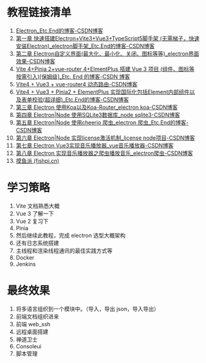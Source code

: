 # 教程链接清单
1. [Electron_Etc.End的博客-CSDN博客](https://blog.csdn.net/qq_19991931/category_12304922.html)
2. [第一章 快速搭建Electron+Vite3+Vue3+TypeScript5脚手架 (无需梯子，快速安装Electron)_electron脚手架_Etc.End的博客-CSDN博客](https://blog.csdn.net/qq_19991931/article/details/130429607)
3. [第二章 Electron自定义界面(最大化、最小化、关闭、图标等等)_electron界面效果-CSDN博客](https://blog.csdn.net/qq_19991931/article/details/130792775)
4. [Vite 4+Pinia 2+vue-router 4+ElmentPlus 搭建 Vue 3 项目 (组件、图标等按需引入)[保姆级]_Etc. End 的博客-CSDN 博客]( https://blog.csdn.net/qq_19991931/article/details/128658576?spm=1001.2014.3001.5502 )
5. [Vite4 + Vue3 + vue-router4 动态路由-CSDN博客](https://blog.csdn.net/qq_19991931/article/details/129300550)
6. [Vite4 + Vue3 + Pinia2 + ElementPlus 实现国际化包括Element内部组件以及表单校验(超详细)_Etc.End的博客-CSDN博客](https://blog.csdn.net/qq_19991931/article/details/129517219?spm=1001.2014.3001.5502)
7. [第三章 Electron 使用Koa以及Koa-Router_electron koa-CSDN博客](https://blog.csdn.net/qq_19991931/article/details/130967166)
8. [第四章 Electron|Node 使用SQLite3数据库_node sqlite3-CSDN博客](https://blog.csdn.net/qq_19991931/article/details/130967946)
9. [第五章 Electron|Node 使用cheerio 爬虫_electron 爬虫_Etc.End的博客-CSDN博客](https://blog.csdn.net/qq_19991931/article/details/131006973)
10. [第六章 Electron|Node 实现license激活机制_license node项目-CSDN博客](https://blog.csdn.net/qq_19991931/article/details/131010518)
11. [第七章 Electron Vue3实现音乐播放器_vue音乐播放器-CSDN博客](https://blog.csdn.net/qq_19991931/article/details/131123013)
12. [第八章 Electron 实现音乐播放器之爬虫播放音乐_electron爬虫-CSDN博客](https://blog.csdn.net/qq_19991931/article/details/131226481)
13. [摸鱼派 (fishpi.cn)](https://fishpi.cn/)

# 学习策略
1. Vite 文档熟悉大概
2. Vue 3 了解一下
3. Vue 2 复习下
4. Pinia
5. 然后继续此教程，完成 electron 选型大概架构
6. 还有日志系统搭建
7. 主线程和渲染线程通讯的最佳实践方式等
8. Docker
9. Jenkins

# 最终效果
1. 将多语言组织到一个模块中。（导入，导出 json，导入导出）
2. 前端文档组织进来
3. 前端 web_ssh
4. 远程桌面搭建
5. 禅道卫士
6. Consoleui
7. 脚本管理